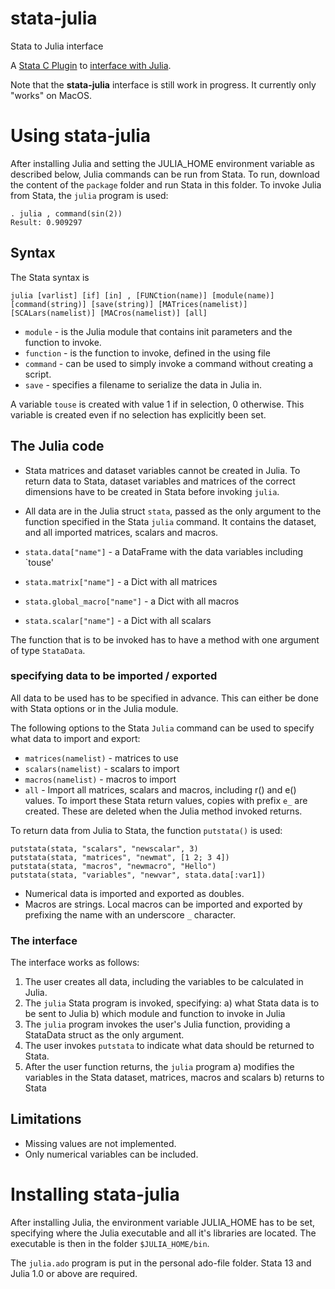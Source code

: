 # stata-julia
Stata to Julia interface

A [Stata C Plugin](https://www.stata.com/plugins/) to [interface with Julia](https://docs.julialang.org/en/stable/manual/embedding/#High-Level-Embedding-1).

Note that the __stata-julia__ interface is still work in progress. It currently only "works" on MacOS.

# Using stata-julia

After installing Julia and setting the JULIA_HOME environment variable as described below, Julia commands can be run from Stata. To run, download the content of the `package` folder and run Stata in this folder. To invoke Julia from Stata, the `julia` program is used:

```
. julia , command(sin(2))
Result: 0.909297
```

## Syntax

The Stata syntax is

```
julia [varlist] [if] [in] , [FUNCtion(name)] [module(name)] [command(string)] [save(string)] [MATrices(namelist)] [SCALars(namelist)] [MACros(namelist)] [all]
```

* `module` - is the Julia module that contains init parameters and the function to invoke.
* `function` - is the function to invoke, defined in the using file
* `command` - can be used to simply invoke a command without creating a script.
* `save` - specifies a filename to serialize the data in Julia in.

A variable `touse` is created with value 1 if in selection, 0 otherwise. This variable is created even if no selection has explicitly been set.

## The Julia code

* Stata matrices and dataset variables cannot be created in Julia. To return data to Stata, dataset variables and matrices of the correct dimensions have to be created in Stata before invoking `julia`.
* All data are in the Julia struct `stata`, passed as the only argument to the function specified in the Stata `julia` command. It contains the dataset, and all imported matrices, scalars and macros.

* `stata.data["name"]` - a DataFrame with the data variables including `touse'
* `stata.matrix["name"]` - a Dict with all matrices
* `stata.global_macro["name"]` - a Dict with all macros
* `stata.scalar["name"]` - a Dict with all scalars

The function that is to be invoked has to have a method with one argument of type `StataData`.

### specifying data to be imported / exported

All data to be used has to be specified in advance. This can either be done with Stata options or in the Julia module.

The following options to the Stata `Julia` command can be used to specify what data to import and export:

- `matrices(namelist)` - matrices to use
- `scalars(namelist)` - scalars to import
- `macros(namelist)` - macros to import
- `all` - Import all matrices, scalars and macros, including r() and e() values. To import these Stata return values, copies with prefix `e_` are created. These are deleted when the Julia method invoked returns.

To return data from Julia to Stata, the function `putstata()` is used:

```
putstata(stata, "scalars", "newscalar", 3)
putstata(stata, "matrices", "newmat", [1 2; 3 4])
putstata(stata, "macros", "newmacro", "Hello")
putstata(stata, "variables", "newvar", stata.data[:var1])
```

- Numerical data is imported and exported as doubles.
- Macros are strings. Local macros can be imported and exported by prefixing the name with an underscore `_` character.

### The interface

The interface works as follows:

1) The user creates all data, including the variables to be calculated in Julia.
2) The `julia` Stata program is invoked, specifying:
    a) what Stata data is to be sent to Julia
    b) which module and function to invoke in Julia
3) The `julia` program invokes the user's Julia function, providing a StataData struct as the only argument.
4) The user invokes `putstata` to indicate what data should be returned to Stata.
4) After the user function returns, the `julia` program
    a) modifies the variables in the Stata dataset, matrices, macros and scalars
    b) returns to Stata

## Limitations

- Missing values are not implemented.
- Only numerical variables can be included.

# Installing stata-julia

After installing Julia, the environment variable JULIA_HOME has to be set, specifying where the Julia executable and all it's libraries are located. The executable is then in the folder `$JULIA_HOME/bin`.

The `julia.ado` program is put in the personal ado-file folder. Stata 13 and Julia 1.0 or above are required.
